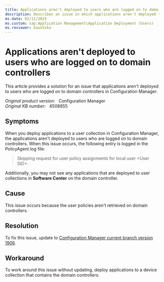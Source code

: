 ```yaml
---
title: Applications aren't deployed to users who are logged on to domain controllers
description: Describes an issue in which applications aren't deployed to users who are logged on to domain controllers because user policies aren't retrieved.
ms.date: 02/11/2025
ms.custom: sap:Application Management\Application Deployment (Users)
ms.reviewer: kaushika
---
```

# Applications aren't deployed to users who are logged on to domain controllers

This article provides a solution for an issue that applications aren't deployed to users who are logged on to domain controllers in Configuration Manager.

_Original product version:_ &nbsp; Configuration Manager  
_Original KB number:_ &nbsp; 4508855

## Symptoms

When you deploy applications to a user collection in Configuration Manager, the applications aren't deployed to users who are logged on to domain controllers. When this issue occurs, the following entry is logged in the PolicyAgent.log file:

> Skipping request for user policy assignments for local user \<User SID>.

Additionally, you may not see any applications that are deployed to user collections in **Software Center** on the domain controller.

## Cause

This issue occurs because the user policies aren't retrieved on domain controllers.

## Resolution

To fix this issue, update to [Configuration Manager current branch version 1906](/mem/configmgr/core/plan-design/changes/whats-new-in-version-1906).

## Workaround

To work around this issue without updating, deploy applications to a device collection that contains the domain controllers.
